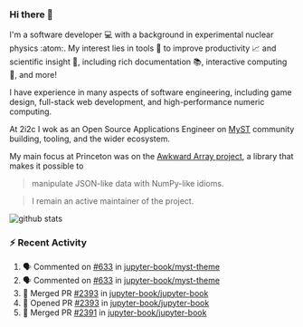 ### Hi there 👋 

I'm a software developer 💻 with a background in experimental nuclear physics :atom:. My interest lies in tools :wrench: to improve productivity :chart_with_upwards_trend: and scientific insight :telescope:, including rich documentation 📚, interactive computing 🧮, and more! 

I have experience in many aspects of software engineering, including game design, full-stack web development, and high-performance numeric computing. 

At 2i2c I wok as an Open Source Applications Engineer on [MyST](https://github.com/jupyter-book/mystmd) community building, tooling, and the wider ecosystem. 

My main focus at Princeton was on the [Awkward Array project](awkward-array.org/), a library that makes it possible to 
> manipulate JSON-like data with NumPy-like idioms.

> I remain an active maintainer of the project. 

![github stats](https://github-readme-stats.vercel.app/api?username=agoose77&show_icons=true&hide_rank=true&hide_title=true&bg_color=30,e76445,904e95&text_color=efe3ec&icon_color=efe3ec)
<!--
**agoose77/agoose77** is a ✨ _special_ ✨ repository because its `README.md` (this file) appears on your GitHub profile.

Here are some ideas to get you started:

- 🔭 I’m currently working on ...
- 🌱 I’m currently learning ...
- 👯 I’m looking to collaborate on ...
- 🤔 I’m looking for help with ...
- 💬 Ask me about ...
- 📫 How to reach me: ...
- 😄 Pronouns: ...
- ⚡ Fun fact: ...
-->

### :zap: Recent Activity

<!--START_SECTION:activity-->
1. 🗣 Commented on [#633](https://github.com/jupyter-book/myst-theme/issues/633#issuecomment-3098100968) in [jupyter-book/myst-theme](https://github.com/jupyter-book/myst-theme)
2. 🗣 Commented on [#633](https://github.com/jupyter-book/myst-theme/issues/633#issuecomment-3098060886) in [jupyter-book/myst-theme](https://github.com/jupyter-book/myst-theme)
3. 🎉 Merged PR [#2393](https://github.com/jupyter-book/jupyter-book/pull/2393) in [jupyter-book/jupyter-book](https://github.com/jupyter-book/jupyter-book)
4. 💪 Opened PR [#2393](https://github.com/jupyter-book/jupyter-book/pull/2393) in [jupyter-book/jupyter-book](https://github.com/jupyter-book/jupyter-book)
5. 🎉 Merged PR [#2391](https://github.com/jupyter-book/jupyter-book/pull/2391) in [jupyter-book/jupyter-book](https://github.com/jupyter-book/jupyter-book)
<!--END_SECTION:activity-->
